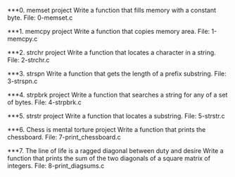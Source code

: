 ***0. memset project 
Write a function that fills memory with a constant byte.
File: 0-memset.c

***1. memcpy project
Write a function that copies memory area.
File: 1-memcpy.c

***2. strchr project
Write a function that locates a character in a string.
File: 2-strchr.c

***3. strspn
Write a function that gets the length of a prefix substring.
File: 3-strspn.c

***4. strpbrk project
Write a function that searches a string for any of a set of bytes.
File: 4-strpbrk.c

***5. strstr project
Write a function that locates a substring.
File: 5-strstr.c

***6. Chess is mental torture project
Write a function that prints the chessboard.
File: 7-print_chessboard.c

***7. The line of life is a ragged diagonal between duty and desire
Write a function that prints the sum of the two diagonals of a square matrix of integers.
File: 8-print_diagsums.c
